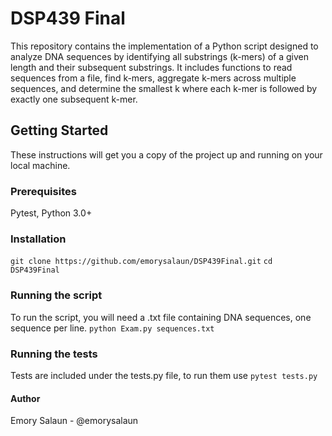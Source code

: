 # DSP439 Final
This repository contains the implementation of a Python script designed to analyze DNA sequences by identifying all substrings (k-mers) of a given length and their subsequent substrings. It includes functions to read sequences from a file, find k-mers, aggregate k-mers across multiple sequences, and determine the smallest k where each k-mer is followed by exactly one subsequent k-mer.

## Getting Started
These instructions will get you a copy of the project up and running on your local machine.

### Prerequisites
Pytest, Python 3.0+

### Installation
`git clone https://github.com/emorysalaun/DSP439Final.git`
`cd DSP439Final`

### Running the script
To run the script, you will need a .txt file containing DNA sequences, one sequence per line.
`python Exam.py sequences.txt`

### Running the tests
Tests are included under the tests.py file, to run them use `pytest tests.py`

#### Author
Emory Salaun - @emorysalaun

